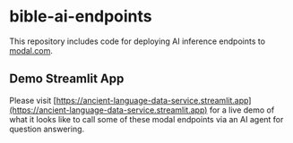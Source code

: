 # bible-ai-endpoints

This repository includes code for deploying AI inference endpoints to [modal.com](https://modal.com).

## Demo Streamlit App

Please visit [https://ancient-language-data-service.streamlit.app](https://ancient-language-data-service.streamlit.app) for a live demo of what it looks like to call some of these modal endpoints via an AI agent for question answering.
